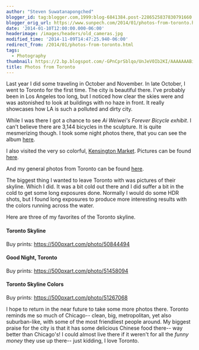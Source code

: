 ```yaml
---
author: "Steven Suwatanapongched"
blogger_id: tag:blogger.com,1999:blog-6841384.post-2286525837830791660
blogger_orig_url: https://www.sunpech.com/2014/01/photos-from-toronto.html
date: '2014-01-10T12:00:00.000-06:00'
headerimage: /images/headers/old_cameras.jpg
modified_time: '2014-11-09T14:47:25.940-06:00'
redirect_from: /2014/01/photos-from-toronto.html
tags:
  - Photography
thumbnail: https://2.bp.blogspot.com/-GPnCprSblqo/UnJeV0Ib2KI/AAAAAAABi2s/jenw0b9_upY/s600/2013-10-27+at+20-10-06.jpg
title: Photos from Toronto
---
```



Last year I did some traveling in October and November. In late October, I went to Toronto for the first time. The city is beautiful there. I've probably been in Los Angeles too long, but I noticed how clear the skies were and was astonished to look at buildings with no haze in front. It really showcases how LA is such a polluted and dirty city.

While I was there I got a chance to see <i>Ai Weiwei's Forever Bicycle exhibit</i>. I can't believe there are 3,144 bicycles in the sculpture. It is quite mesmerizing though. I took some night photos there, that you can see the album <a href="https://plus.google.com/photos/+StevenSuwatanapongched/albums/5940914158795778913">here</a>.

I also visited the very so colorful, <a href="https://www.kensington-market.ca/">Kensington Market</a>. Pictures can be found <a href="https://plus.google.com/photos/+StevenSuwatanapongched/albums/5940913815147924913">here</a>.

And my general photos from Toronto can be found <a href="https://plus.google.com/photos/+StevenSuwatanapongched/albums/5940913477363035793">here</a>.

The biggest thing I wanted to leave Toronto with was pictures of their skyline. Which I did. It was a bit cold out there and I did suffer a bit in the cold to get some long exposures done. Normally I would do some HDR shots, but I found long exposures to produce more interesting results with the colors running across the water.

Here are three of my favorites of the Toronto skyline.

#### Toronto Skyline
Buy prints: <a href="https://500pxart.com/photo/50844494">https://500pxart.com/photo/50844494</a>
<img   border="0" src="https://2.bp.blogspot.com/-GPnCprSblqo/UnJeV0Ib2KI/AAAAAAABi2s/jenw0b9_upY/s600/2013-10-27+at+20-10-06.jpg" alt=""   />

#### Good Night, Toronto
Buy prints: <a href="https://500pxart.com/photo/51458094">https://500pxart.com/photo/51458094</a>
<img   border="0" src="https://2.bp.blogspot.com/-CO4fU7Q0Eds/UnJeU_FpXWI/AAAAAAABi2g/1sJtu3yhpZg/s600/2013-10-27+at+18-34-35.jpg" alt=""   />

#### Toronto Skyline Colors
Buy prints: <a href="https://500pxart.com/photo/51267068">https://500pxart.com/photo/51267068</a><img   border="0" src="https://4.bp.blogspot.com/-M27DT8UQ2HY/UnJeWRBHw1I/AAAAAAABi24/hJWHMbL2Cuo/s600/2013-10-28+at+23-21-18.jpg" alt=""   />

I hope to return in the near future to take some more photos there. Toronto reminds me so much of Chicago-- clean, big, metropolitan, yet also suburban-like, with some of the most friendliest people around. My biggest praise for the city is that it has some delicious Chinese food there-- way better than Chicago's! I could almost live there if it weren't for all the <i>funny money</i> they use up there-- just kidding, I love Toronto.